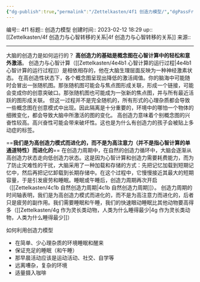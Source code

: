 ```yaml
---
{"dg-publish":true,"permalink":"/Zettelkasten/4f1 创造力模型/","dgPassFrontmatter":true}
---
```


编号:: 4f1
标题:: 创造力模型
创建时间:: 2023-02-12 18:29
up:: [[Zettelkasten/4f 创造力与心智转移的关系\|4f 创造力与心智转移的关系]]
来源:: 

---

大脑的创造力是如何运行的？
**高创造力的基础是概念图在心智计算中的轻松和意外激活**。
创造力与心智计算（[[Zettelkasten/4e4b1 心智计算的运行过程\|4e4b1 心智计算的运行过程]]）是相依相存的，他在大脑生理层面反映为一种神经激素状态。
在高创造性状态下，各个概念图呈现出降低的激活阈值。你的脑海中可能随时会冒出一张随机图。那张随机图可能会与焦点图形成关联，形成一个链接，可能会变成你的创意突破口。那张随机图也可能成为一张新的焦点图，并与所有最近活跃的图形成关联。
但这一过程并不是完全随机的，所有形式的心理杂质都会导致一些概念图在创意模式中出现。因此隔离是十分重要的，环境中的哪怕一个物体的细微变化，都会导致大脑中所激活的图的变化。
高创造力意味着个别概念图的兴奋性较高。高兴奋性可能会带来破坏性。这也是为什么有创造力的孩子会被贴上多动症的标签。

==**我们是为高创造力模式而进化的，而不是为高注意力（并不是指心智计算的单通道特性）而进化的**==
在创造力周期中，在自然的创造力循环中，大脑会逐渐从高创造力状态走向低创造力状态。这是因为心智计算和创造力需要耗费能力，而为了防止灾难性的干扰，大脑采用了一种加载和存储的方式：先把记忆加载到短期记忆中，然后再把记忆卸载到长期存储中。在这个过程中，它慢慢接近其最大的短期容量，于是引发疲劳和睡眠。睡眠或午睡后，创造力周期再次开启（[[Zettelkasten/4c1b 自然创造力周期\|4c1b 自然创造力周期]]）。
创造力周期的时间轴表明，我们是为高创造力模式而进化的，而不是为高注意力而进化的，后者只是疲劳的副作用。我们需要睡眠和午睡，我们的快速眼动睡眠比其他动物要高得多（[[Zettelkasten/4g 作为灵长类动物，人类为什么睡得最少\|4g 作为灵长类动物，人类为什么睡得最少]]）

如何利用创造力模型
- 在简单、少心理杂质的环境睡眠和醒来
- 保证充足的睡眠（和午睡）
- 那早晨活动应该是运动活动、社交、自学等
- 远离嘈杂，复杂的环境
- 适量摄入咖啡

